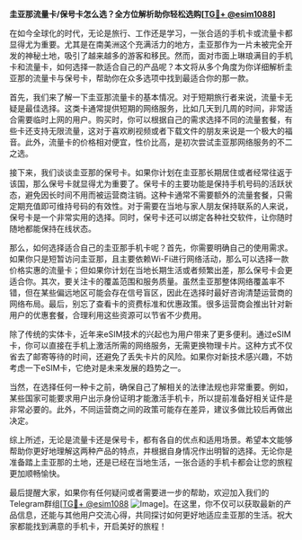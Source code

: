 **圭亚那流量卡/保号卡怎么选？全方位解析助你轻松选购[[TG💪+ @esim1088](https://t.me/s/esim1088)]**

在如今全球化的时代，无论是旅行、工作还是学习，一张合适的手机卡或流量卡都显得尤为重要。尤其是在南美洲这个充满活力的地方，圭亚那作为一片未被完全开发的神秘土地，吸引了越来越多的游客和移民。然而，面对市面上琳琅满目的手机卡和流量卡，如何选择一款适合自己的产品呢？本文将从多个角度为你详细解析圭亚那的流量卡与保号卡，帮助你在众多选项中找到最适合你的那一款。

首先，我们来了解一下圭亚那流量卡的基本情况。对于短期旅行者来说，流量卡无疑是最佳选择。这类卡通常提供短期的网络服务，比如几天到几周的时间，非常适合需要临时上网的用户。购买时，你可以根据自己的需求选择不同的流量套餐，有些卡还支持无限流量，这对于喜欢刷视频或者下载文件的朋友来说是一个极大的福音。此外，流量卡的价格相对便宜，性价比高，是初次尝试圭亚那网络服务的不二之选。

接下来，我们谈谈圭亚那的保号卡。如果你计划在圭亚那长期居住或者经常往返于该国，那么保号卡就显得尤为重要了。保号卡的主要功能是保持手机号码的活跃状态，避免因长时间不用而被运营商注销。这种卡通常不需要额外的流量套餐，只需定期充值即可维持号码的有效性。对于需要在当地与家人朋友保持联系的人来说，保号卡是一个非常实用的选择。同时，保号卡还可以绑定各种社交软件，让你随时随地都能保持在线状态。

那么，如何选择适合自己的圭亚那手机卡呢？首先，你需要明确自己的使用需求。如果你只是短暂访问圭亚那，且主要依赖Wi-Fi进行网络活动，那么可以选择一款价格实惠的流量卡；但如果你计划在当地长期生活或者频繁出差，那么保号卡会更适合你。其次，要关注卡的覆盖范围和服务质量。虽然圭亚那整体网络覆盖率不错，但在某些偏远地区可能会存在信号盲区，因此在选择时最好咨询清楚运营商的网络布局。最后，别忘了查看卡的资费标准和优惠政策。很多运营商会推出针对新用户的优惠套餐，合理利用这些资源可以节省不少费用。

除了传统的实体卡，近年来eSIM技术的兴起也为用户带来了更多便利。通过eSIM卡，你可以直接在手机上激活所需的网络服务，无需更换物理卡片。这种方式不仅省去了邮寄等待的时间，还避免了丢失卡片的风险。如果你对新技术感兴趣，不妨考虑一下eSIM卡，它绝对是未来发展的趋势之一。

当然，在选择任何一种卡之前，确保自己了解相关的法律法规也非常重要。例如，某些国家可能要求用户出示身份证明才能激活手机卡，所以提前准备好相关证件是非常必要的。此外，不同运营商之间的政策可能存在差异，建议多做比较后再做出决定。

综上所述，无论是流量卡还是保号卡，都有各自的优点和适用场景。希望本文能够帮助你更好地理解这两种产品的特点，并根据自身情况作出明智的选择。无论你是准备踏上圭亚那的土地，还是已经在当地生活，一张合适的手机卡都会让您的旅程更加顺畅愉快。

最后提醒大家，如果你有任何疑问或者需要进一步的帮助，欢迎加入我们的Telegram群组[[TG💪+ @esim1088](https://t.me/s/esim1088) ![Image](https://i.postimg.cc/4NQfJmqS/Snipaste-2025-05-13-00-14-12.png)]。在这里，你不仅可以获取最新的产品信息，还能与其他用户交流心得，共同探讨如何更好地适应圭亚那的生活。祝大家都能找到满意的手机卡，开启美好的旅程！